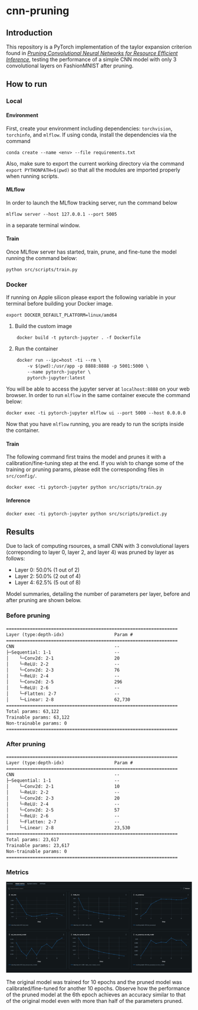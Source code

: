 # cnn-pruning

## Introduction

 This repository is a PyTorch implementation of the taylor expansion criterion found in [*Pruning Convolutional Neural Networks for Resource Efficient Inference*](https://arxiv.org/pdf/1611.06440.pdf), testing the performance of a simple CNN model with only 3 convolutional layers on FashionMNIST after pruning.


## How to run

### Local

#### Environment

First, create your environment including dependencies: `torchvision`, `torchinfo`, and `mlflow`. If using conda, install the dependencies via the command
    
    conda create --name <env> --file requirements.txt

Also, make sure to export the current working directory via the command `export PYTHONPATH=$(pwd)` so that all the modules are imported properly when running scripts. 

#### MLflow

In order to launch the MLflow tracking server, run the command below

    mlflow server --host 127.0.0.1 --port 5005

in a separate terminal window.

#### Train

Once MLflow server has started, train, prune, and fine-tune the model running the command below:

    python src/scripts/train.py

### Docker

If running on Apple silicon please export the following variable in your terminal before building your Docker image.

    export DOCKER_DEFAULT_PLATFORM=linux/amd64

1. Build the custom image
```
    docker build -t pytorch-jupyter . -f Dockerfile
```
2. Run the container

```
    docker run --ipc=host -ti --rm \
        -v $(pwd):/usr/app -p 8888:8888 -p 5001:5000 \
        --name pytorch-jupyter \
        pytorch-jupyter:latest
```

You will be able to access the jupyter server at `localhost:8888` on your web browser. In order to run `mlflow` in the same container execute the command below:

    docker exec -ti pytorch-jupyter mlflow ui --port 5000 --host 0.0.0.0

Now that you have `mlflow` running, you are ready to run the scripts inside the container.

#### Train

The following command first trains the model and prunes it with a calibration/fine-tuning step at the end. If you wish to change some of the training or pruning params, please edit the corresponding files in `src/config/`.

    docker exec -ti pytorch-jupyter python src/scripts/train.py

#### Inference


    docker exec -ti pytorch-jupyter python src/scripts/predict.py

## Results

Due to lack of computing rsources, a small CNN with 3 convolutional layers (correponding to layer 0, layer 2, and layer 4) was pruned by layer as follows:

- Layer 0: 50.0%  (1 out of 2)
- Layer 2: 50.0%  (2 out of 4)
- Layer 4: 62.5%  (5 out of 8)


Model summaries, detailing the number of parameters per layer, before and after pruning are shown below.

### Before pruning

    =================================================================
    Layer (type:depth-idx)                   Param #
    =================================================================
    CNN                                      --
    ├─Sequential: 1-1                        --
    │    └─Conv2d: 2-1                       20
    │    └─ReLU: 2-2                         --
    │    └─Conv2d: 2-3                       76
    │    └─ReLU: 2-4                         --
    │    └─Conv2d: 2-5                       296
    │    └─ReLU: 2-6                         --
    │    └─Flatten: 2-7                      --
    │    └─Linear: 2-8                       62,730
    =================================================================
    Total params: 63,122
    Trainable params: 63,122
    Non-trainable params: 0
    =================================================================

### After pruning

    =================================================================
    Layer (type:depth-idx)                   Param #
    =================================================================
    CNN                                      --
    ├─Sequential: 1-1                        --
    │    └─Conv2d: 2-1                       10
    │    └─ReLU: 2-2                         --
    │    └─Conv2d: 2-3                       20
    │    └─ReLU: 2-4                         --
    │    └─Conv2d: 2-5                       57
    │    └─ReLU: 2-6                         --
    │    └─Flatten: 2-7                      --
    │    └─Linear: 2-8                       23,530
    =================================================================
    Total params: 23,617
    Trainable params: 23,617
    Non-trainable params: 0
    =================================================================

### Metrics

<img src="resources/metrics.png">

The original model was trained for 10 epochs and the pruned model was calibrated/fine-tuned for another 10 epochs. Observe how the performance of the pruned model at the 6th epoch achieves an accuracy similar to that of the original model even with more than half of the parameters pruned.
